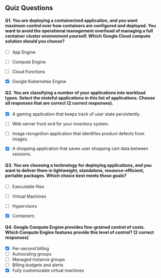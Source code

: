 ## Quiz Questions

#### Q1. You are deploying a containerized application, and you want maximum control over how containers are configured and deployed. You want to avoid the operational management overhead of managing a full container cluster environment yourself. Which Google Cloud compute solution should you choose?

- [ ] App Engine
- [ ] Compute Engine
- [ ] Cloud Functions
- [x] Google Kubernetes Engine



#### Q2. You are classifying a number of your applications into workload types. Select the stateful applications in this list of applications. Choose all responses that are correct (2 correct responses).

- [x] A gaming application that keeps track of user state persistently.
- [ ] Web server front end for your inventory system.
- [ ] Image recognition application that identifies product defects from images.
- [x] A shopping application that saves user shopping cart data between sessions.



#### Q3. You are choosing a technology for deploying applications, and you want to deliver them in lightweight, standalone, resource-efficient, portable packages. Which choice best meets those goals?

- [ ] Executable files
- [ ] Virtual Machines
- [ ] Hypervisors
- [x] Containers



#### Q4. Google Compute Engine provides fine-grained control of costs. Which Compute Engine features provide this level of control? (2 correct responses)

- [x] Per-second billing
- [ ] Autoscaling groups
- [ ] Managed instance groups
- [ ] Billing budgets and alerts
- [x] Fully customizable virtual machines
